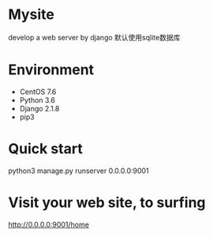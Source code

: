 # Mysite
develop a web server by django
默认使用sqlite数据库

# Environment
- CentOS 7.6
- Python 3.6
- Django 2.1.8
- pip3

# Quick start
python3 manage.py runserver 0.0.0.0:9001

# Visit your web site, to surfing
http://0.0.0.0:9001/home


